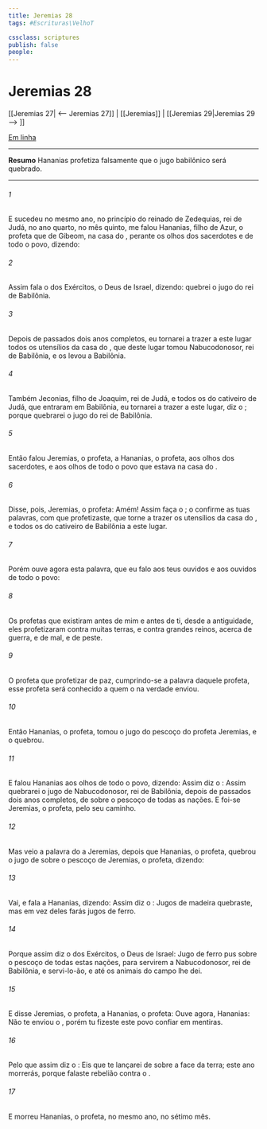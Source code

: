 ```yaml
---
title: Jeremias 28
tags: #Escrituras\VelhoT

cssclass: scriptures
publish: false
people:
---
```


# Jeremias 28
[[Jeremias 27| <-- Jeremias 27]] | [[Jeremias]] | [[Jeremias 29|Jeremias 29 --> ]]

[Em linha](https://churchofjesuschrist.org/study/scriptures/ot/jer/28?lang=por)

---
__Resumo__
Hananias profetiza falsamente que o jugo babilônico será quebrado.

---
###### 1 
E sucedeu no mesmo ano, no princípio do reinado de Zedequias, rei de Judá, no ano quarto, no mês quinto,  me falou Hananias, filho de Azur, o profeta que  de Gibeom, na casa do , perante os olhos dos sacerdotes e de todo o povo, dizendo:

###### 2 
Assim fala o  dos Exércitos, o Deus de Israel, dizendo:  quebrei o jugo do rei de Babilônia.

###### 3 
Depois de passados dois anos completos, eu tornarei a trazer a este lugar todos os utensílios da casa do , que deste lugar tomou Nabucodonosor, rei de Babilônia, e os levou a Babilônia.

###### 4 
Também Jeconias, filho de Joaquim, rei de Judá, e todos os do cativeiro de Judá, que entraram em Babilônia, eu tornarei a trazer a este lugar, diz o ; porque quebrarei o jugo do rei de Babilônia.

###### 5 
Então falou Jeremias, o profeta, a Hananias, o profeta, aos olhos dos sacerdotes, e aos olhos de todo o povo que estava na casa do .

###### 6 
Disse, pois, Jeremias, o profeta: Amém! Assim faça o ; o  confirme as tuas palavras, com que profetizaste, que torne a trazer os utensílios da casa do , e todos os do cativeiro de Babilônia a este lugar.

###### 7 
Porém ouve agora esta palavra, que eu falo aos teus ouvidos e aos ouvidos de todo o povo:

###### 8 
Os profetas que  existiram antes de mim e antes de ti, desde a antiguidade, eles profetizaram contra muitas terras, e contra grandes reinos, acerca de guerra, e de mal, e de peste.

###### 9 
O profeta que profetizar de paz, cumprindo-se a palavra daquele profeta, esse profeta será conhecido  a quem o  na verdade enviou.

###### 10 
Então Hananias, o profeta, tomou o jugo do pescoço do profeta Jeremias, e o quebrou.

###### 11 
E falou Hananias aos olhos de todo o povo, dizendo: Assim diz o : Assim quebrarei o jugo de Nabucodonosor, rei de Babilônia, depois de passados dois anos completos, de sobre o pescoço de todas as nações. E foi-se Jeremias, o profeta, pelo seu caminho.

###### 12 
Mas veio a palavra do  a Jeremias, depois que Hananias, o profeta, quebrou o jugo de sobre o pescoço de Jeremias, o profeta, dizendo:

###### 13 
Vai, e fala a Hananias, dizendo: Assim diz o : Jugos de madeira quebraste, mas em vez deles farás jugos de ferro.

###### 14 
Porque assim diz o  dos Exércitos, o Deus de Israel: Jugo de ferro pus sobre o pescoço de todas estas nações, para servirem a Nabucodonosor, rei de Babilônia, e servi-lo-ão, e até os animais do campo lhe dei.

###### 15 
E disse Jeremias, o profeta, a Hananias, o profeta: Ouve agora, Hananias: Não te enviou o , porém tu fizeste este povo confiar em mentiras.

###### 16 
Pelo que assim diz o : Eis que te lançarei de sobre a face da terra; este ano morrerás, porque falaste rebelião contra o .

###### 17 
E morreu Hananias, o profeta, no mesmo ano, no sétimo mês.

